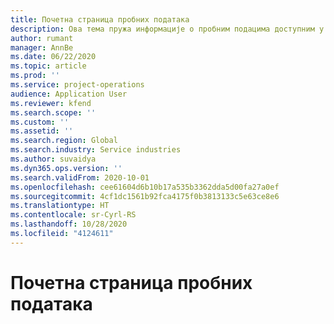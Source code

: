 ```yaml
---
title: Почетна страница пробних података
description: Ова тема пружа информације о пробним подацима доступним у услузи Dynamics 365 Project operations.
author: rumant
manager: AnnBe
ms.date: 06/22/2020
ms.topic: article
ms.prod: ''
ms.service: project-operations
audience: Application User
ms.reviewer: kfend
ms.search.scope: ''
ms.custom: ''
ms.assetid: ''
ms.search.region: Global
ms.search.industry: Service industries
ms.author: suvaidya
ms.dyn365.ops.version: ''
ms.search.validFrom: 2020-10-01
ms.openlocfilehash: cee61604d6b10b17a535b3362dda5d00fa27a0ef
ms.sourcegitcommit: 4cf1dc1561b92fca4175f0b3813133c5e63ce8e6
ms.translationtype: HT
ms.contentlocale: sr-Cyrl-RS
ms.lasthandoff: 10/28/2020
ms.locfileid: "4124611"
---
```

# <a name="sample-data-home-page"></a>Почетна страница пробних података
